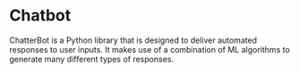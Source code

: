 # Chatbot
ChatterBot is a Python library that is designed to deliver automated responses to user inputs. It makes use of a combination of ML algorithms to generate many different types of responses.
